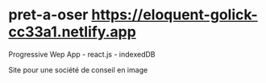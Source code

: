 # pret-a-oser https://eloquent-golick-cc33a1.netlify.app

Progressive Wep App - react.js - indexedDB

Site pour une société de conseil en image

